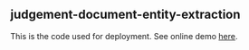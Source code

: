 ## judgement-document-entity-extraction
This is the code used for deployment. See online demo [here](https://money-entity-extraction.herokuapp.com). 
